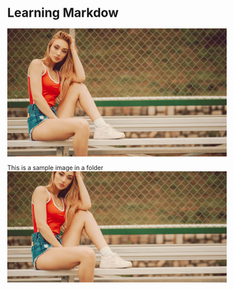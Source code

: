 # Learning Markdow

![alt text](image.png)

This is a sample image in a folder
![image in github](https://github.com/vlonje20/vinblog/blob/main/img/image.png)